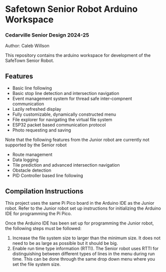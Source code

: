 # Safetown Senior Robot Arduino Workspace
### Cedarville Senior Design 2024-25
Author: Caleb Willson

This repository contains the arduino workspace for development of the SafeTown Senior Robot.

## Features
* Basic line following
* Basic stop line detection and intersection navigation
* Event management system for thread safe inter-compnent communication
* Lazily refreshed display
* Fully customizable, dynamically constructed menu
* File explorer for navigating the virtual file system
* ESP32 packet based communication protocol
* Photo requesting and saving

Note that the following features from the Junior robot are currently not supported by the Senior robot

* Route management
* Data logging
* Tile prediction and advanced intersection navigation
* Obstacle detection
* PID Controller based line following

## Compilation Instructions
This project uses the same Pi Pico board in the Arduino IDE as the Junior robot. Refer to the Junior robot set up instructions for initializing the Arduino IDE for programming the Pi Pico.

Once the Arduino IDE has been set up for programming the Junior robot, the following steps must be followed:

1. Increase the file system size to larger than the minimum size. It does not need to be as large as possible but it should be big. 
2. Enable run time type information (RTTI). The Senior robot uses RTTI for distinguishing between different types of lines in the menu during run time. This can be done through the same drop down menu where you set the file system size.

